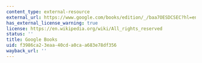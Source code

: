 ```yaml
---
content_type: external-resource
external_url: https://www.google.com/books/edition/_/baa7OESDCSEC?hl=en&gl=us&gbpv=1
has_external_license_warning: true
license: https://en.wikipedia.org/wiki/All_rights_reserved
status: ''
title: Google Books
uid: f3986ca2-3eaa-40cd-a0ca-a683e78df356
wayback_url: ''
---
```

